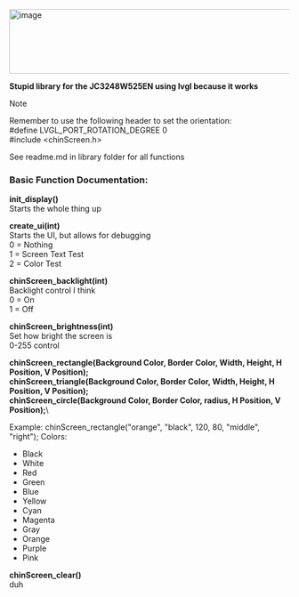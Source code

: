 <img width="530" height="116" alt="image" src="https://github.com/user-attachments/assets/464fcc3b-f911-49a7-acf1-0e1cd95a92b2" />

**Stupid library for the JC3248W525EN using lvgl because it works**

> [!NOTE]
> Remember to use the following header to set the orientation:\
> #define LVGL_PORT_ROTATION_DEGREE 0\
> #include <chinScreen.h>
>
> See readme.md in library folder for all functions

### Basic Function Documentation:

**init_display()**\
Starts the whole thing up

**create_ui(int)**\
Starts the UI, but allows for debugging\
  0 = Nothing\
  1 = Screen Text Test\
  2 = Color Test

**chinScreen_backlight(int)**\
Backlight control I think\
  0 = On\
  1 = Off
  
**chinScreen_brightness(int)**\
Set how bright the screen is\
  0-255 control

**chinScreen_rectangle(Background Color, Border Color, Width, Height, H Position, V Position);**\
**chinScreen_triangle(Background Color, Border Color, Width, Height, H Position, V Position);**\
**chinScreen_circle(Background Color, Border Color, radius, H Position, V Position);**\

Example:  chinScreen_rectangle("orange", "black", 120, 80, "middle", "right");
Colors:
- Black
- White
- Red
- Green
- Blue
- Yellow
- Cyan
- Magenta
- Gray
- Orange
- Purple
- Pink

**chinScreen_clear()**\
duh

